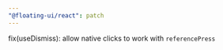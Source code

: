 ```yaml
---
"@floating-ui/react": patch
---
```


fix(useDismiss): allow native clicks to work with `referencePress`
